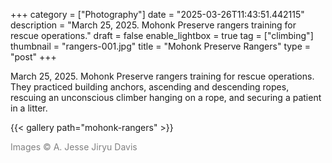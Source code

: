 +++
category = ["Photography"]
date = "2025-03-26T11:43:51.442115"
description = "March 25, 2025. Mohonk Preserve rangers training for rescue operations."
draft = false
enable_lightbox = true
tag = ["climbing"]
thumbnail = "rangers-001.jpg"
title = "Mohonk Preserve Rangers"
type = "post"
+++

March 25, 2025. Mohonk Preserve rangers training for rescue operations. They practiced building anchors, ascending and descending ropes, rescuing an unconscious climber hanging on a rope, and securing a patient in a litter.

{{< gallery path="mohonk-rangers" >}}

<span style="color: gray">Images &copy; A. Jesse Jiryu Davis</span>
